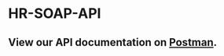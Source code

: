 # HR-SOAP-API
## View our API documentation on [Postman](https://documenter.getpostman.com/view/33815865/2sA3BgBw72).

